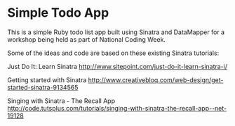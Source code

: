 # Simple Todo App

This is a simple Ruby todo list app built using Sinatra and DataMapper for a workshop being held as part of National Coding Week.

Some of the ideas and code are based on these existing Sinatra tutorials:

Just Do It: Learn Sinatra
http://www.sitepoint.com/just-do-it-learn-sinatra-i/

Getting started with Sinatra
http://www.creativebloq.com/web-design/get-started-sinatra-9134565

Singing with Sinatra - The Recall App
http://code.tutsplus.com/tutorials/singing-with-sinatra-the-recall-app--net-19128
